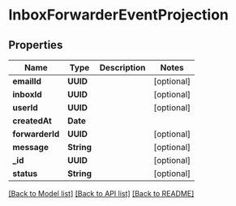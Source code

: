 # InboxForwarderEventProjection

## Properties
Name | Type | Description | Notes
------------ | ------------- | ------------- | -------------
**emailId** | **UUID** |  | [optional] 
**inboxId** | **UUID** |  | [optional] 
**userId** | **UUID** |  | [optional] 
**createdAt** | **Date** |  | 
**forwarderId** | **UUID** |  | [optional] 
**message** | **String** |  | [optional] 
**_id** | **UUID** |  | [optional] 
**status** | **String** |  | [optional] 

[[Back to Model list]](../README#documentation-for-models) [[Back to API list]](../README#documentation-for-api-endpoints) [[Back to README]](../README)


